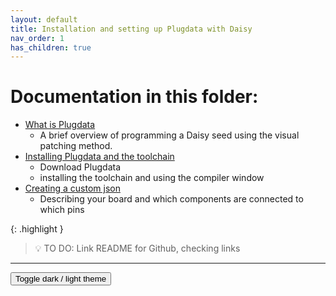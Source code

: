 ```yaml
---
layout: default
title: Installation and setting up Plugdata with Daisy
nav_order: 1
has_children: true
---
```

# Documentation in this folder:

- [What is Plugdata](\01_what_is_plugdata.md)
  * A brief overview of programming a Daisy seed using the visual patching method.
- [Installing Plugdata and the toolchain](\02_installation_toolchain.md)
  - Download Plugdata
  - installing the toolchain and using the compiler window
- [Creating a custom json](01_install_setup_plugdata\03_custom_json_board\03_custom_json_board.md) 
  - Describing your board and which components are connected to which pins

{: .highlight }
> 💡 TO DO: Link README for Github, checking links

***

<button class="btn js-toggle-dark-mode">Toggle dark / light theme</button>

<script>
const toggleDarkMode = document.querySelector('.js-toggle-dark-mode');

jtd.addEvent(toggleDarkMode, 'click', function(){
  if (jtd.getTheme() === 'dark') {
    jtd.setTheme('light');
    toggleDarkMode.textContent = 'set dark theme';
  } else {
    jtd.setTheme('dark');
    toggleDarkMode.textContent = 'set light theme';
  }
});
</script>